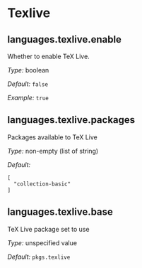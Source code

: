   # Texlive
  


## languages\.texlive\.enable



Whether to enable TeX Live\.



*Type:*
boolean



*Default:*
` false `



*Example:*
` true `



## languages\.texlive\.packages



Packages available to TeX Live



*Type:*
non-empty (list of string)



*Default:*

```
[
  "collection-basic"
]
```



## languages\.texlive\.base

TeX Live package set to use



*Type:*
unspecified value



*Default:*
` pkgs.texlive `
